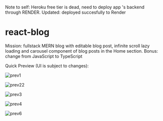 Note to self: Heroku free tier is dead, need to deploy app 's backend through RENDER.
Updated: deployed succesfully to Render


# react-blog

Mission: fullstack MERN blog with editable blog post, infinite scroll lazy loading and carousel component of blog posts in the Home section.
Bonus: change from JavaScript to TypeScript

Quick Preview (UI is subject to changes):


![prev1](https://user-images.githubusercontent.com/69626975/224693694-ff5e97d1-0147-4aad-b848-8522421e00f7.png)


![prev22](https://user-images.githubusercontent.com/69626975/224693423-35764b5f-0e4d-4643-94da-b98e4a2f98a8.png)


![prev3](https://user-images.githubusercontent.com/69626975/185792096-dd60684f-87dd-43b0-80c0-c5268fd60417.PNG)


![prev4](https://user-images.githubusercontent.com/69626975/185792100-63288c81-96ad-4bf0-a649-708ebb9128f4.PNG)


![prev6](https://user-images.githubusercontent.com/69626975/185792111-9a2e3ebb-430a-4086-bf2f-9c8d3494fab8.PNG)
